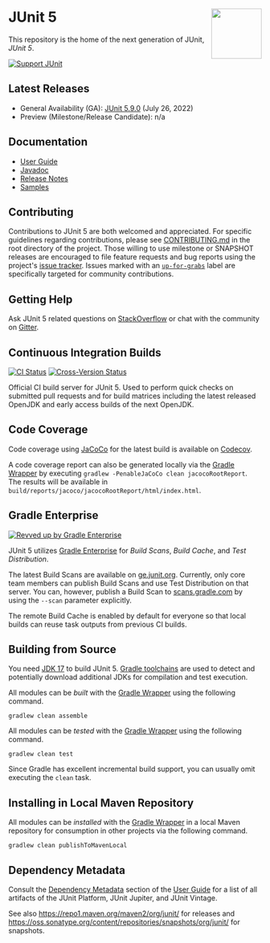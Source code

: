 # <img src="https://junit.org/junit5/assets/img/junit5-logo.png" align="right" width="100">JUnit 5

This repository is the home of the next generation of JUnit, _JUnit 5_.

[![Support JUnit](https://img.shields.io/badge/%F0%9F%92%9A-Support%20JUnit-brightgreen.svg)](https://junit.org/sponsoring)

## Latest Releases

- General Availability (GA): [JUnit 5.9.0](https://github.com/junit-team/junit5/releases/tag/r5.9.0) (July 26, 2022)
- Preview (Milestone/Release Candidate): n/a

## Documentation

- [User Guide]
- [Javadoc]
- [Release Notes]
- [Samples]

## Contributing

Contributions to JUnit 5 are both welcomed and appreciated. For specific guidelines
regarding contributions, please see [CONTRIBUTING.md] in the root directory of the
project. Those willing to use milestone or SNAPSHOT releases are encouraged
to file feature requests and bug reports using the project's
[issue tracker](https://github.com/junit-team/junit5/issues). Issues marked with an
<a href="https://github.com/junit-team/junit5/issues?q=is%3Aissue+is%3Aopen+label%3Aup-for-grabs">`up-for-grabs`</a>
label are specifically targeted for community contributions.

## Getting Help

Ask JUnit 5 related questions on [StackOverflow] or chat with the community on [Gitter].

## Continuous Integration Builds

[![CI Status](https://github.com/junit-team/junit5/workflows/CI/badge.svg)](https://github.com/junit-team/junit5/actions) [![Cross-Version Status](https://github.com/junit-team/junit5/workflows/Cross-Version/badge.svg)](https://github.com/junit-team/junit5/actions)

Official CI build server for JUnit 5. Used to perform quick checks on submitted pull
requests and for build matrices including the latest released OpenJDK and early access
builds of the next OpenJDK.

## Code Coverage

Code coverage using [JaCoCo] for the latest build is available on [Codecov].

A code coverage report can also be generated locally via the [Gradle Wrapper] by
executing `gradlew -PenableJaCoCo clean jacocoRootReport`. The results will be available
in `build/reports/jacoco/jacocoRootReport/html/index.html`.

## Gradle Enterprise

[![Revved up by Gradle Enterprise](https://img.shields.io/badge/Revved%20up%20by-Gradle%20Enterprise-06A0CE?logo=Gradle&labelColor=02303A)](https://ge.junit.org/scans)

JUnit 5 utilizes [Gradle Enterprise](https://gradle.com/) for _Build Scans_, _Build Cache_, and _Test Distribution_.

The latest Build Scans are available on [ge.junit.org](https://ge.junit.org/). Currently,
only core team members can publish Build Scans and use Test Distribution on that server.
You can, however, publish a Build Scan to [scans.gradle.com](https://scans.gradle.com/) by
using the `--scan` parameter explicitly.

The remote Build Cache is enabled by default for everyone so that local builds can reuse
task outputs from previous CI builds.

## Building from Source

You need [JDK 17] to build JUnit 5. [Gradle toolchains] are used to detect and
potentially download additional JDKs for compilation and test execution.

All modules can be _built_ with the [Gradle Wrapper] using the following command.

`gradlew clean assemble`

All modules can be _tested_ with the [Gradle Wrapper] using the following command.

`gradlew clean test`

Since Gradle has excellent incremental build support, you can usually omit executing the
`clean` task.

## Installing in Local Maven Repository

All modules can be _installed_ with the [Gradle Wrapper] in a local Maven repository for
consumption in other projects via the following command.

`gradlew clean publishToMavenLocal`

## Dependency Metadata

Consult the [Dependency Metadata] section of the [User Guide] for a list of all artifacts
of the JUnit Platform, JUnit Jupiter, and JUnit Vintage.

See also <https://repo1.maven.org/maven2/org/junit/> for releases and
<https://oss.sonatype.org/content/repositories/snapshots/org/junit/> for snapshots.


[Codecov]: https://codecov.io/gh/junit-team/junit5
[CONTRIBUTING.md]: https://github.com/junit-team/junit5/blob/HEAD/CONTRIBUTING.md
[Dependency Metadata]: https://junit.org/junit5/docs/current/user-guide/#dependency-metadata
[Gitter]: https://gitter.im/junit-team/junit5
[Gradle toolchains]: https://docs.gradle.org/current/userguide/toolchains.html
[Gradle Wrapper]: https://docs.gradle.org/current/userguide/gradle_wrapper.html#sec:using_wrapper
[JaCoCo]: https://www.eclemma.org/jacoco/
[Javadoc]: https://junit.org/junit5/docs/current/api/
[JDK 17]: https://adoptium.net/archive.html?variant=openjdk17&jvmVariant=hotspot
[Release Notes]: https://junit.org/junit5/docs/current/release-notes/
[Samples]: https://github.com/junit-team/junit5-samples
[StackOverflow]: https://stackoverflow.com/questions/tagged/junit5
[User Guide]: https://junit.org/junit5/docs/current/user-guide/
